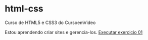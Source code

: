 # html-css
 Curso de HTML5 e CSS3 do CursoemVideo

 Estou aprendendo criar sites e gerencia-los.
<a href="https://yunussadjalo.github.io/html-css/">Executar exercicio 01</a>